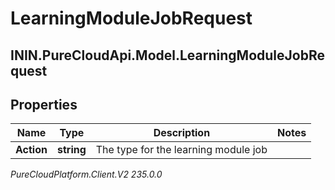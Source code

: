 # LearningModuleJobRequest

## ININ.PureCloudApi.Model.LearningModuleJobRequest

## Properties

|Name | Type | Description | Notes|
|------------ | ------------- | ------------- | -------------|
| **Action** | **string** | The type for the learning module job | |



_PureCloudPlatform.Client.V2 235.0.0_
